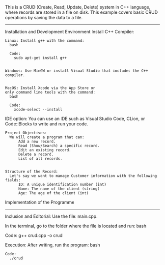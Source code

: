 This is a CRUD (Create, Read, Update, Delete) system in C++ language, where records 
are stored in a file on disk.
This example covers basic CRUD operations by saving the data to a file.

_______________________________________________________________________________________

Installation and Development Environment
  Install C++ Compiler:

    Linux: Install g++ with the command:
      bash

      Code:
        sudo apt-get install g++


    Windows: Use MinGW or install Visual Studio that includes the C++ compiler.


    MacOS: Install Xcode via the App Store or 
    only command line tools with the command:
      bash

      Code:
        xcode-select --install


IDE option:
  You can use an IDE such as Visual Studio Code, CLion, 
  or Code::Blocks to write and run your code.

    Project Objectives:
      We will create a program that can:
          Add a new record.
          Read (Show/Search) a specific record.
          Edit an existing record.
          Delete a record.
          List of all records.


    Structure of the Record:
      Let's say we want to manage Customer information with the following fields:
          ID: A unique identification number (int)
          Name: The name of the client (string)
          Age: The age of the client (int)

Implementation of the Programme

_______________________________________________________________

Inclusion and Editorial:
Use the file: main.cpp.

In the terminal, go to the folder where the file is located and run:
  bash

  Code:
    g++ crud.cpp -o crud
    

Execution:
  After writing, run the program:
    bash
    
    Code:
      ./crud
      
